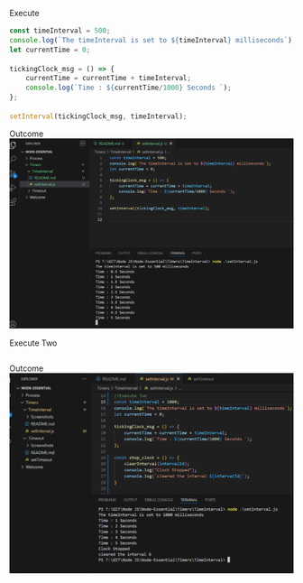 Execute

```js
const timeInterval = 500;
console.log(`The timeInterval is set to ${timeInterval} milliseconds`);
let currentTime = 0;

tickingClock_msg = () => {
    currentTime = currentTime + timeInterval;
    console.log(`Time : ${currentTime/1000} Seconds `);
};

setInterval(tickingClock_msg, timeInterval);
```

Outcome
![alt text](Screenshots/image.png)

Execute Two
```js

```

Outcome
![alt text](Screenshots/image-1.png)